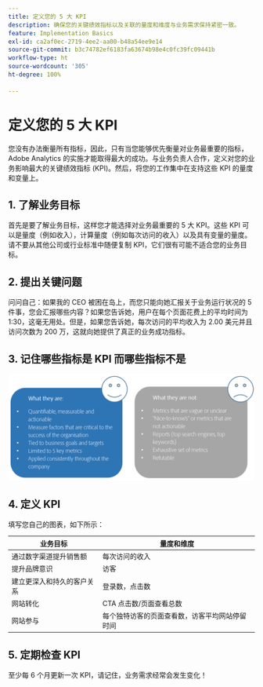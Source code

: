 ```yaml
---
title: 定义您的 5 大 KPI
description: 确保您的关键绩效指标以及关联的量度和维度与业务需求保持紧密一致。
feature: Implementation Basics
exl-id: ca2af0ec-2719-4ee2-aa00-b48a54ee9e14
source-git-commit: b3c74782ef6183fa63674b98e4c0fc39fc09441b
workflow-type: ht
source-wordcount: '305'
ht-degree: 100%

---
```


# 定义您的 5 大 KPI

您没有办法衡量所有指标，因此，只有当您能够优先衡量对业务最重要的指标，Adobe Analytics 的实施才能取得最大的成功。与业务负责人合作，定义对您的业务影响最大的关键绩效指标 (KPI)。然后，将您的工作集中在支持这些 KPI 的量度和变量上。

## 1. 了解业务目标

首先是要了解业务目标，这样您才能选择对业务最重要的 5 大 KPI。这些 KPI 可以是量度（例如收入），计算量度（例如每次访问的收入）以及具有变量的量度。请不要从其他公司或行业标准中随便复制 KPI，它们很有可能不适合您的业务目标。

## 2. 提出关键问题

问问自己：如果我的 CEO 被困在岛上，而您只能向她汇报关于业务运行状况的 5 件事，您会汇报哪些内容？如果您告诉她，用户在每个页面花费上的平均时间为 1:30，这毫无用处。但是，如果您告诉她，每次访问的平均收入为 2.00 美元并且访问次数为 200 万，这就向她提供了真正的业务成功指标。

## 3. 记住哪些指标是 KPI 而哪些指标不是

![](assets/kpis.png)

## 4. 定义 KPI

填写您自己的图表，如下所示：

| 业务目标 | 量度和维度 |
| --- | --- |
| 通过数字渠道提升销售额 | 每次访问的收入 |
| 提升品牌意识 | 访客 |
| 建立更深入和持久的客户关系 | 登录数，点击数 |
| 网站转化 | CTA 点击数/页面查看总数 |
| 网站参与 | 每个独特访客的页面查看数，访客平均网站停留时间 |

## 5. 定期检查 KPI

至少每 6 个月更新一次 KPI，请记住，业务需求经常会发生变化！
